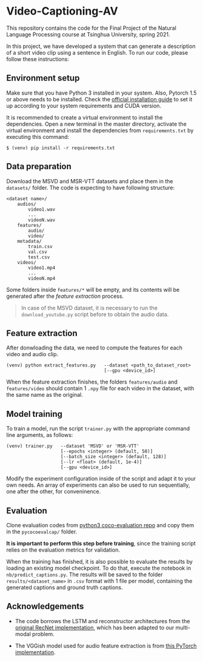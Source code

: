 # Video-Captioning-AV

This repository contains the code for the Final Project of the Natural Language Processing course at Tsinghua University, spring 2021.

In this project, we have developed a system that can generate a description of a short video clip using a sentence in English. To run our code, please follow these instructions:

## Environment setup

Make sure that you have Python 3 installed in your system. Also, Pytorch 1.5 or above needs to be installed. Check the [official installation guide](https://pytorch.org/get-started/locally/) to set it up according to your system requirements and CUDA version.

It is recommended to create a virtual environment to install the dependencies. Open a new terminal in the master directory, activate the virtual environment and install the dependencies from ``requirements.txt`` by executing this command:

```
$ (venv) pip install -r requirements.txt
```

## Data preparation

Download the MSVD and MSR-VTT datasets and place them in the `datasets/` folder. The code is expecting to have following structure: 

```
<dataset name>/
    audios/
        video1.wav
        ...
        videoN.wav
    features/
        audio/
        video/
    metadata/
        train.csv
        val.csv
        test.csv
    videos/
        video1.mp4
        ...
        videoN.mp4
```

Some folders inside `features/*` will be empty, and its contents will be generated after the *feature extraction* process.

> In case of the MSVD dataset, it is necessary to run the `download_youtube.py` script before to obtain the audio data.

## Feature extraction

After donwloading the data, we need to compute the features for each video and audio clip. 

```
(venv) python extract_features.py   --dataset <path_to_dataset_root>
                                    [--gpu <device_id>]
```

When the feature extraction finishes, the folders `features/audio` and `features/video` should contain 1 `.npy` file for each video in the dataset, with the same name as the original.

## Model training

To train a model, run the script `trainer.py` with the appropriate command line arguments, as follows:

```
(venv) trainer.py   --dataset 'MSVD' or 'MSR-VTT'
                    [--epochs <integer> (default, 50)]
                    [--batch_size <integer> (default, 128)]
                    [--lr <float> (default, 1e-4)]
                    [--gpu <device_id>] 
```

Modify the experiment configuration inside of the script and adapt it to your own needs. An array of experiments can also be used to run sequentially, one after the other, for conveninence.

## Evaluation
Clone evaluation codes from [python3 coco-evaluation repo](https://github.com/daqingliu/coco-caption) and copy them in the `pycocoevalcap/` folder.

**It is important to perform this step before training**, since the training script relies on the evaluation metrics for validation. 

When the training has finished, it is also possible to evaluate the results by loading an existing model checkpoint. To do that, execute the notebook in `nb/predict_captions.py`. The results will be saved to the folder `results/<dataset_name>` in `.csv` format with 1 file per model, containing the generated captions and ground truth captions. 

## Acknowledgements

* The code borrows the LSTM and reconstructor architectures from the [original RecNet implementation](https://github.com/hobincar/RecNet), which has been adapted to our multi-modal problem. 

* The VGGish model used for audio feature extraction is from [this PyTorch implementation](https://github.com/harritaylor/torchvggish).